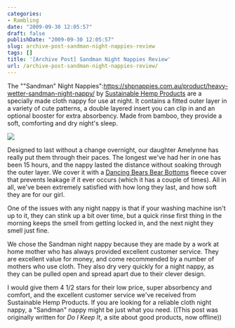 ```yaml
---
categories:
- Rambling
date: "2009-09-30 12:05:57"
draft: false
publishDate: "2009-09-30 12:05:57"
slug: archive-post-sandman-night-nappies-review
tags: []
title: '[Archive Post] Sandman Night Nappies Review'
url: /archive-post-sandman-night-nappies-review/
---
```

The ""Sandman" Night
Nappies":https://shpnappies.com.au/product/heavy-wetter-sandman-night-nappy/
by [Sustainable Hemp Products](https://shpnappies.com.au/) are a
specially made cloth nappy for use at night. It contains a fitted outer
layer in a variety of cute patterns, a double layered insert you can
clip in and an optional booster for extra absorbency. Made from bamboo,
they provide a soft, comforting and dry night's sleep.

![](https://shpnappies.com.au/wp-content/uploads/2017/09/Sandman-Trial-Pack.jpg)

Designed to last without a change overnight, our daughter Amelynne has
really put them through their paces. The longest we've had her in one
has been 15 hours, and the nappy lasted the distance without soaking
through the outer layer. We cover it with a [Dancing Bears Bear
Bottoms](http://www.dancing-bears.com/index.php?cPath=29) fleece cover
that prevents leakage if it ever occurs (which it has a couple of
times). All in all, we've been extremely satisfied with how long they
last, and how soft they are for our girl.

One of the issues with any night nappy is that if your washing machine
isn't up to it, they can stink up a bit over time, but a quick rinse
first thing in the morning keeps the smell from getting locked in, and
the next night they smell just fine.

We chose the Sandman night nappy because they are made by a work at home
mother who has always provided excellent customer service. They are
excellent value for money, and come recommended by a number of mothers
who use cloth. They also dry very quickly for a night nappy, as they can
be pulled open and spread apart due to their clever design.

I would give them 4 1/2 stars for their low price, super absorbency and
comfort, and the excellent customer service we've received from
Sustainable Hemp Products. If you are looking for a reliable cloth night
nappy, a "Sandman" nappy might be just what you need. ((This post was
originally written for *Do I Keep It*, a site about good products, now
offline))